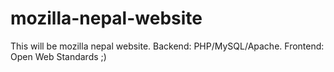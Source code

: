 mozilla-nepal-website
=====================

This will be mozilla nepal website. Backend: PHP/MySQL/Apache. Frontend: Open Web Standards ;)
